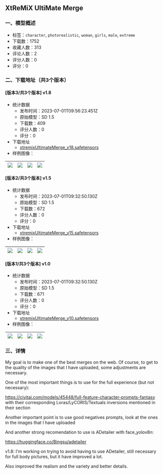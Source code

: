 ## XtReMiX UltiMate Merge
### 一、模型概述

- 标签：`character`, `photorealistic`, `woman`, `girls`, `male`, `extreme`
- 下载数：1752
- 收藏人数：313
- 评论人数：2
- 评分人数：0
- 评分：0

### 二、下载地址（共3个版本）

#### [版本3/共3个版本] v1.8

- 统计数据
  - 发布时间：2023-07-01T09:56:23.451Z
  - 原始模型：SD 1.5
  - 下载数：409
  - 评分人数：0
  - 评分：0
- 下载地址
  - [xtremixUltimateMerge_v18.safetensors](https://civitai.com/api/download/models/107855)
- 样例图像：

| <img src="https://image.civitai.com/xG1nkqKTMzGDvpLrqFT7WA/c4a5a8bf-cb68-4cfc-89d7-07aada6e2ec2/width=450/1356637.jpeg" /> | <img src="https://image.civitai.com/xG1nkqKTMzGDvpLrqFT7WA/5b8b5a5d-f32e-4ca4-98cd-c9217bb414d2/width=450/1356567.jpeg" /> | <img src="https://image.civitai.com/xG1nkqKTMzGDvpLrqFT7WA/f6614cc7-84f5-4511-971d-b59860bd3113/width=450/1356569.jpeg" /> | <img src="https://image.civitai.com/xG1nkqKTMzGDvpLrqFT7WA/6067347d-a7c7-4342-bf01-2c288f290382/width=450/1356573.jpeg" /> |
| ---- | ---- | ---- | ---- |

#### [版本2/共3个版本] v1.5

- 统计数据
  - 发布时间：2023-07-01T09:32:50.130Z
  - 原始模型：SD 1.5
  - 下载数：672
  - 评分人数：0
  - 评分：0
- 下载地址
  - [xtremixUltimateMerge_v15.safetensors](https://civitai.com/api/download/models/102474)
- 样例图像：

| <img src="https://image.civitai.com/xG1nkqKTMzGDvpLrqFT7WA/73411fb2-824b-40f9-88c9-c46ebb6345b7/width=450/1262057.jpeg" /> | <img src="https://image.civitai.com/xG1nkqKTMzGDvpLrqFT7WA/ec7ebfe9-39a8-4e2c-b372-0747297994b6/width=450/1262032.jpeg" /> | <img src="https://image.civitai.com/xG1nkqKTMzGDvpLrqFT7WA/86d1184a-8909-4f78-80f9-2313510b5188/width=450/1262043.jpeg" /> | <img src="https://image.civitai.com/xG1nkqKTMzGDvpLrqFT7WA/d0d384f5-b76e-4c1e-b5cf-f64a2aada991/width=450/1262045.jpeg" /> |
| ---- | ---- | ---- | ---- |

#### [版本1/共3个版本] v1.0

- 统计数据
  - 发布时间：2023-07-01T09:32:50.130Z
  - 原始模型：SD 1.5
  - 下载数：671
  - 评分人数：0
  - 评分：0
- 下载地址
  - [xtremixUltimateMerge_v10.safetensors](https://civitai.com/api/download/models/99801)
- 样例图像：

| <img src="https://image.civitai.com/xG1nkqKTMzGDvpLrqFT7WA/b9019c80-0d97-4e91-9369-530d2f8c3ff1/width=450/1212222.jpeg" /> | <img src="https://image.civitai.com/xG1nkqKTMzGDvpLrqFT7WA/a4657f24-da78-42c2-ac2a-935bae6a41d8/width=450/1212226.jpeg" /> | <img src="https://image.civitai.com/xG1nkqKTMzGDvpLrqFT7WA/e4559d41-7a76-4298-bd0f-89998679e812/width=450/1212235.jpeg" /> | <img src="https://image.civitai.com/xG1nkqKTMzGDvpLrqFT7WA/b28750ca-bb5e-4975-88e4-6838b251ce94/width=450/1212254.jpeg" /> |
| ---- | ---- | ---- | ---- |


### 三、详情
<p>My goal is to make one of the best merges on the web. Of course, to get to the quality of the images that I have uploaded, some adjustments are necessary.</p><p>One of the most important things is to use for the full experience (but not necessary):</p><p><a target="_blank" rel="ugc" href="https://civitai.com/models/45448/full-feature-character-prompts-fantasy">https://civitai.com/models/45448/full-feature-character-prompts-fantasy</a> with their corresponding Loras/LyCORIS/Textuals inversions mentioned in their section</p><p>Another important point is to use good negatives prompts, look at the ones in the images that I have uploaded</p><p>And another strong recomendation to use is ADetailer with face_yolov8n:</p><p><a target="_blank" rel="ugc" href="https://huggingface.co/Bingsu/adetailer">https://huggingface.co/Bingsu/adetailer</a></p><p></p><p>v1.8: I'm working on trying to avoid having to use ADetailer, still necessary for full body pictures, but it have improved a lot. </p><p></p><p>Also improved the realism and the variety and better details.</p>